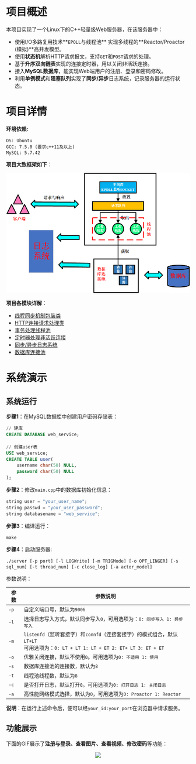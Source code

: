 # 项目概述

本项目实现了一个Linux下的C++轻量级Web服务器，在该服务器中：

- 使用I/O多路复用技术**`EPOLL`与线程池** 实现多线程的**Reactor/Proactor (模拟)**高并发模型。
- 使用**状态机**解析HTTP请求报文，支持`GET`和`POST`请求的处理。
- 基于**升序双向链表**实现的连接定时器，用以关闭非活跃连接。
- 接入**MySQL数据库**，能实现Web端用户的注册、登录和密码修改。
- 利用**单例模式**和**阻塞队列**实现了**同步/异步**日志系统，记录服务器的运行状态。

# 项目详情

**环境依赖:**

```shell
OS: Ubuntu
GCC: 7.5.0 (要求c++11及以上)
MySQL: 5.7.42
```

**项目大致框架如下**：

<p align="center"><img src="./images/webserver_framework.png"></p>

**项目各模块详解**：

- [线程同步机制包装类](./lock/readme.md)
- [HTTP连接请求处理类](./http_conn/readme.md)
- [事务处理线程池](./thread_pool/readme.md)
- [定时器处理非活跃连接](./timer/readme.md)
- [同步/异步日志系统](./log/readme.md)
- [数据库连接池](./db/readme.md)



# 系统演示

## 系统运行

**步骤1**：在MySQL数据库中创建用户密码存储表：

```sql
// 建库
CREATE DATABASE web_service;

// 创建user表
USE web_service;
CREATE TABLE user(
    username char(50) NULL,
    password char(50) NULL
);
```

**步骤2**：修改`main.cpp`中的数据库初始化信息：

```c++
string user = "your_user_name";
string passwd = "your_user_password";
string databasename = "web_service";
```

**步骤3**：编译运行：

```shell
make
```

**步骤4**：启动服务器:

```shell
./server [-p port] [-l LOGWrite] [-m TRIGMode] [-o OPT_LINGER] [-s sql_num] [-t thread_num] [-c close_log] [-a actor_model]
```

参数说明：

| 参数 | 参数说明                                                     |
| ---- | ------------------------------------------------------------ |
| `-p` | 自定义端口号，默认为`9006`                                   |
| `-l` | 选择日志写入方式，默认同步写入`0`，可用选项为：`0: 同步写入 1: 异步写入` |
| `-m` | `listenfd`（监听套接字）和`connfd`（连接套接字）的模式组合，默认`LT+LT`<br>可用选项为：`0: LT + LT 1: LT + ET 2: ET+ LT 3: ET + ET` |
| `-o` | 优雅关闭连接，默认不使用`0`。可用选项为`0: 不适用 1: 使用`   |
| `-s` | 数据库连接池的连接数，默认为`8`                              |
| `-t` | 线程池线程数，默认为`8`                                      |
| `-c` | 是否打开日志，默认打开`0`。可用选项为`0: 打开日志 1: 关闭日志` |
| `-a` | 高性能网络模式选择，默认为`0`，可用选项为`0: Proactor 1: Reactor` |

**说明**：在运行上述命令后，便可以经`your_id:your_port`在浏览器中请求服务。

## 功能展示

下面的GIF展示了**注册与登录、查看图片、查看视频、修改密码**等功能：

<p align="center"><img src="./images/demo.gif"></p>

## 

